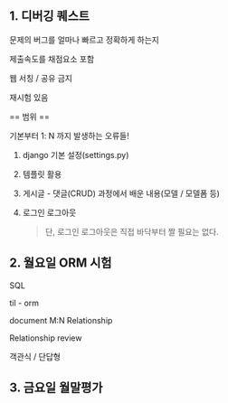## 1. 디버깅 퀘스트

문제의 버그를 얼마나 빠르고 정확하게 하는지

제출속도를 채점요소 포함

웹 서칭 / 공유 금지

재시험 있음

== 범위 ==

기본부터 1: N 까지 발생하는 오류들!

1. django 기본 설정(settings.py)

2. 템플릿 활용

3. 게시글 - 댓글(CRUD) 과정에서 배운 내용(모델 / 모델폼 등)

4. 로그인 로그아웃

   > 단, 로그인 로그아웃은 직접 바닥부터 짤 필요는 없다.





## 2. 월요일 ORM 시험

SQL

til - orm

document M:N Relationship 

Relationship review

객관식 / 단답형



## 3. 금요일 월말평가





